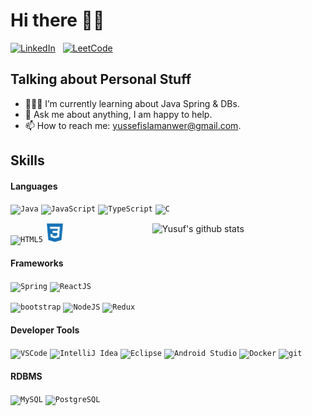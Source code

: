 <!-- Your title -->
# Hi there 🐱‍💻

<!-- Your badges
You can use the website to generate badges: https://shields.io/
-->
[![LinkedIn](https://img.shields.io/badge/linkedin-%230077B5.svg?style=for-the-badge&logo=linkedin&logoColor=white)](https://www.linkedin.com/in/yusuf-abdelaziz/)
&nbsp;
[![LeetCode](https://img.shields.io/badge/LeetCode-000000?style=for-the-badge&logo=LeetCode&logoColor=#d16c06)](https://leetcode.com/yusufabdelaziz/)
<!-- Talking about you -->
## Talking about Personal Stuff

<!-- Any image aligned to the right. Beware the width -->
<!--<img width="55%" align="right" alt="Github" src="https://raw.githubusercontent.com/onimur/.github/master/.resources/git-header.svg" /> -->
<!-- - 👯 I’m looking to collaborate on React or Flutter projects  🤝. -->

- 👨🏽‍💻 I’m currently learning about Java Spring & DBs.
- 💬 Ask me about anything, I am happy to help.
- 📫 How to reach me: yussefislamanwer@gmail.com.



<!-- Your github readme stats
You can use this api: https://github.com/anuraghazra/github-readme-stats
-->


<p>
  
  <!-- Your languages and tools. Be careful with the alignment. 
  You can use this sites to get logos: https://www.vectorlogo.zone or https://simpleicons.org/ or https://devicon.dev/
  -->
  ## Skills
  #### Languages
  
  <code><img width=30 height= 50 src="https://www.vectorlogo.zone/logos/java/java-vertical.svg" alt="Java"></code>
  <code><img width=30 height= 30 src="https://upload.vectorlogo.zone/logos/javascript/images/239ec8a4-163e-4792-83b6-3f6d96911757.svg" alt="JavaScript"></code>
  <code><img width=30 height= 30 src="https://www.vectorlogo.zone/logos/typescriptlang/typescriptlang-icon.svg" alt="TypeScript"></code>
  <code><img  width=30 height= 30  src="https://cdn.jsdelivr.net/gh/devicons/devicon@latest/icons/c/c-original.svg" alt="C"/></code>
<!--  <code><img width=30 height= 30 src="https://www.vectorlogo.zone/logos/dartlang/dartlang-icon.svg" alt="Dart"></code> -->
  <code><img width=30 height= 30 src="https://www.vectorlogo.zone/logos/w3_html5/w3_html5-icon.svg" alt="HTML5"></code>
  <code><img width=30 height= 30 src="https://raw.githubusercontent.com/devicons/devicon/master/icons/css3/css3-plain.svg" alt="CSS3"></code>
  <a href="https://github.com/YusufAbdelaziz/">
    <img width="55%" align="right" alt="Yusuf's github stats" src="https://github-readme-stats.vercel.app/api?username=YusufAbdelaziz&show_icons=true&count_private=true&theme=tokyonight" />
  </a>
  
  
  #### Frameworks
  

  <code><img width=30 height= 30 src="https://www.vectorlogo.zone/logos/springio/springio-icon.svg" alt="Spring"></code>
  <code><img width=30 height= 30 src="https://www.vectorlogo.zone/logos/reactjs/reactjs-icon.svg" alt="ReactJS"></code>
 <!-- <code><img width=30 height= 30 src="https://cdn.jsdelivr.net/gh/devicons/devicon@latest/icons/flutter/flutter-original.svg" alt="Flutter"></code> -->
  <code><img width=30 height= 30 src="https://www.vectorlogo.zone/logos/getbootstrap/getbootstrap-icon.svg" alt="bootstrap"></code>
  <code><img width=30 height= 30 src="https://www.vectorlogo.zone/logos/nodejs/nodejs-icon.svg" alt="NodeJS"></code>
  <code><img width=30 height= 30 src="https://brandeps.com/logo-download/R/Redux-logo-vector-01.svg" alt="Redux"></code>
  
  #### Developer Tools
  

  <code><img width=30 height= 30 src="https://cdn.jsdelivr.net/gh/devicons/devicon@latest/icons/vscode/vscode-original.svg" alt="VSCode"/></code>
  <code><img width=30 height= 30 src="https://cdn.jsdelivr.net/gh/devicons/devicon@latest/icons/intellij/intellij-original.svg" alt="IntelliJ Idea"/></code>
  <code><img width=30 height= 30 src="https://cdn.jsdelivr.net/gh/devicons/devicon@latest/icons/eclipse/eclipse-original.svg" alt="Eclipse"/></code>
  <code><img width=30 height= 30 src="https://cdn.jsdelivr.net/gh/devicons/devicon@latest/icons/androidstudio/androidstudio-original.svg" alt="Android Studio"/></code>
  <code><img width=40 height= 30 src="https://cdn.jsdelivr.net/gh/devicons/devicon@latest/icons/docker/docker-original.svg" alt="Docker"/></code>
  <code><img width=50 height= 30 src="https://www.vectorlogo.zone/logos/git-scm/git-scm-ar21.svg" alt="git"></code>
 
  #### RDBMS
  
  <code><img width=50 height= 30 src="https://www.vectorlogo.zone/logos/mysql/mysql-official.svg" alt="MySQL"></code>
  <code><img width=30 height= 30 src="https://www.vectorlogo.zone/logos/postgresql/postgresql-icon.svg" alt="PostgreSQL"></code>

  
  
</p>

<!-- Your hits or visitors
site: http://hits.dwyl.com or https://visitor-badge.glitch.me
Both apis are in trouble due to the number of requests, if you know any other to register visitors, great
-->


